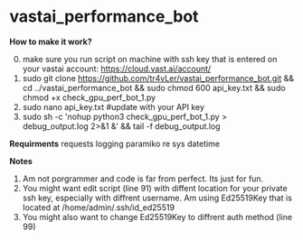 # vastai_performance_bot

**How to make it work?**

0. make sure you run script on machine with ssh key that is entered on your vastai account: https://cloud.vast.ai/account/
1. sudo git clone https://github.com/tr4vLer/vastai_performance_bot.git && cd ../vastai_performance_bot && sudo chmod 600 api_key.txt && sudo chmod +x check_gpu_perf_bot_1.py
2. sudo nano api_key.txt #update with your API key
3. sudo sh -c 'nohup python3 check_gpu_perf_bot_1.py > debug_output.log 2>&1 &' && tail -f debug_output.log

**Requirments**
requests
logging
paramiko
re
sys
datetime

**Notes**
1. Am not porgrammer and code is far from perfect. Its just for fun.
2. You might want edit script (line 91) with diffent location for your private ssh key, especially with diffrent username. Am using Ed25519Key that is located at /home/admin/.ssh/id_ed25519
3. You might also want to change Ed25519Key to diffrent auth method (line 99)

